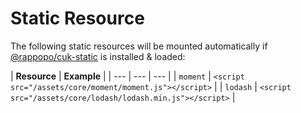# Static Resource

The following static resources will be mounted automatically if [@rappopo/cuk-static](../rappopo-cuk-static.md) is installed & loaded:

| **Resource** | **Example** |
| --- | --- | --- |
| `moment` | `<script src="/assets/core/moment/moment.js"></script>` |
| `lodash` | `<script src="/assets/core/lodash/lodash.min.js"></script>` |

